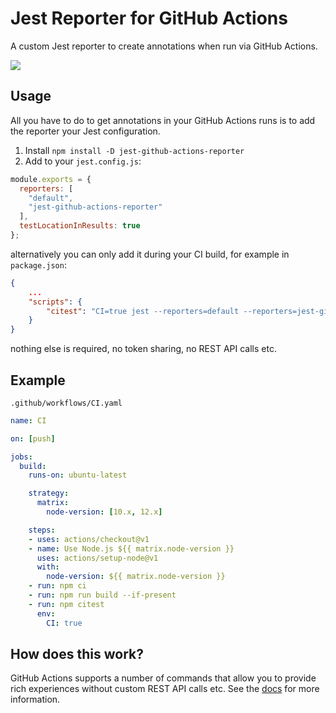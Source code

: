 # Jest Reporter for GitHub Actions

A custom Jest reporter to create annotations when run via GitHub Actions. 

![](https://github.com/cschleiden/jest-github-actions-reporter/blob/master/img/annotations.png)


## Usage

All you have to do to get annotations in your GitHub Actions runs is to add the reporter your Jest configuration.

1. Install `npm install -D jest-github-actions-reporter`
2. Add to your `jest.config.js`:
```js
module.exports = {
  reporters: [
    "default",
    "jest-github-actions-reporter"
  ],
  testLocationInResults: true
};
```
alternatively you can only add it during your CI build, for example in `package.json`:
```json
{
    ...
    "scripts": {
        "citest": "CI=true jest --reporters=default --reporters=jest-github-actions-reporter"
    }
}
```

nothing else is required, no token sharing, no REST API calls etc. 

## Example

`.github/workflows/CI.yaml`

```yaml
name: CI

on: [push]

jobs:
  build:
    runs-on: ubuntu-latest

    strategy:
      matrix:
        node-version: [10.x, 12.x]

    steps:
    - uses: actions/checkout@v1
    - name: Use Node.js ${{ matrix.node-version }}
      uses: actions/setup-node@v1
      with:
        node-version: ${{ matrix.node-version }}
    - run: npm ci
    - run: npm run build --if-present
    - run: npm citest
      env:
        CI: true
```

## How does this work?

GitHub Actions supports a number of commands that allow you to provide rich experiences without custom REST API calls etc. See the [docs](https://help.github.com/en/actions/automating-your-workflow-with-github-actions/development-tools-for-github-actions#set-an-error-message-error) for more information.